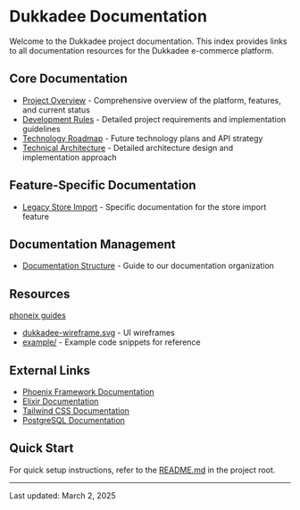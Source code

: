 # Dukkadee Documentation

Welcome to the Dukkadee project documentation. This index provides links to all documentation resources for the Dukkadee e-commerce platform.

## Core Documentation

- [Project Overview](project_overview.md) - Comprehensive overview of the platform, features, and current status
- [Development Rules](development_rules.md) - Detailed project requirements and implementation guidelines
- [Technology Roadmap](technology_roadmap.md) - Future technology plans and API strategy
- [Technical Architecture](technical_architecture.md) - Detailed architecture design and implementation approach

## Feature-Specific Documentation

- [Legacy Store Import](legacy_store_import.md) - Specific documentation for the store import feature

## Documentation Management

- [Documentation Structure](documentation_structure.md) - Guide to our documentation organization

## Resources

[phoneix guides](https://github.com/phoenixframework/phoenix/tree/v1.7.20/guides)

- [dukkadee-wireframe.svg](dukkadee-wireframe.svg) - UI wireframes
- [example/](example/) - Example code snippets for reference

## External Links

- [Phoenix Framework Documentation](https://hexdocs.pm/phoenix/overview.html)
- [Elixir Documentation](https://elixir-lang.org/docs.html)
- [Tailwind CSS Documentation](https://tailwindcss.com/docs)
- [PostgreSQL Documentation](https://www.postgresql.org/docs/)

## Quick Start

For quick setup instructions, refer to the [README.md](../README.md) in the project root.

---

Last updated: March 2, 2025
